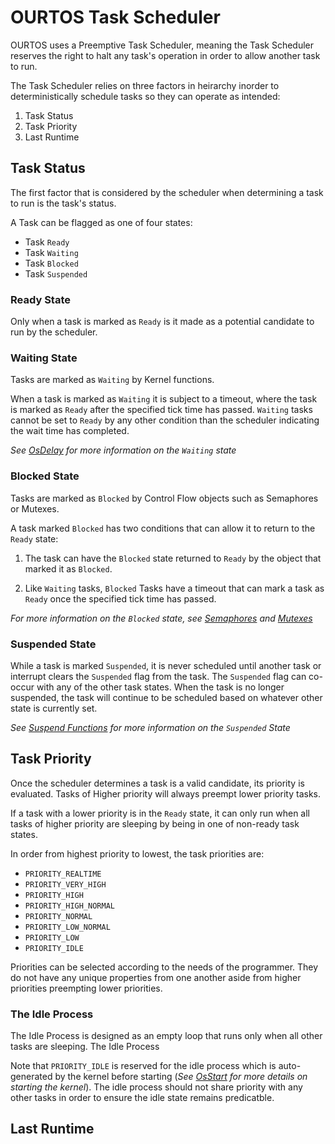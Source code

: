 # OURTOS Task Scheduler

OURTOS uses a Preemptive Task Scheduler, meaning the Task Scheduler reserves the right to halt any task's operation in order to allow another task to run.

The Task Scheduler relies on three factors in heirarchy inorder to deterministically schedule tasks so they can operate as intended:

1) Task Status
2) Task Priority
3) Last Runtime


## Task Status

The first factor that is considered by the scheduler when determining a task to run is the task's status.

A Task can be flagged as one of four states:

- Task `Ready`
- Task `Waiting`
- Task `Blocked`
- Task `Suspended`

### Ready State

Only when a task is marked as `Ready` is it made as a potential candidate to run by the scheduler.

### Waiting State

Tasks are marked as `Waiting` by Kernel functions.

When a task is marked as `Waiting` it is subject to a timeout, where the task is marked as `Ready` after the specified tick time has passed. `Waiting` tasks cannot be set to `Ready` by any other condition than the scheduler indicating the wait time has completed.

*See [OsDelay](./../Functions/OsDelay.md) for more information on the `Waiting` state*

### Blocked State

Tasks are marked as `Blocked` by Control Flow objects such as Semaphores or Mutexes.

A task marked `Blocked` has two conditions that can allow it to return to the `Ready` state:

1) The task can have the `Blocked` state returned to `Ready` by the object that marked it as `Blocked`.

2) Like `Waiting` tasks, `Blocked` Tasks have a timeout that can mark a task as `Ready` once the specified tick time has passed.

*For more information on the `Blocked` state, see [Semaphores](./../Functions/Semaphores.md) and [Mutexes](./../Functions/Mutexes.md)*

### Suspended State

While a task is marked `Suspended`, it is never scheduled until another task or interrupt clears the `Suspended` flag from the task. The `Suspended` flag can co-occur with any of the other task states. When the task is no longer suspended, the task will continue to be scheduled based on whatever other state is currently set.

*See [Suspend Functions](./../Functions/Suspend.md) for more information on the `Suspended` State*

## Task Priority

Once the scheduler determines a task is a valid candidate, its priority is evaluated. Tasks of Higher priority will always preempt lower priority tasks.

If a task with a lower priority is in the `Ready` state, it can only run when all tasks of higher priority are sleeping by being in one of non-ready task states.

In order from highest priority to lowest, the task priorities are:

- `PRIORITY_REALTIME`
- `PRIORITY_VERY_HIGH`
- `PRIORITY_HIGH`
- `PRIORITY_HIGH_NORMAL`
- `PRIORITY_NORMAL`
- `PRIORITY_LOW_NORMAL`
- `PRIORITY_LOW`
- `PRIORITY_IDLE`

Priorities can be selected according to the needs of the programmer. They do not have any unique properties from one another aside from higher priorities preempting lower priorities.

### The Idle Process

The Idle Process is designed as an empty loop that runs only when all other tasks are sleeping. The Idle Process 

Note that `PRIORITY_IDLE` is reserved for the idle process which is auto-generated by the kernel before starting (*See [OsStart](./../Functions/OsStart.md) for more details on starting the kernel*). The idle process should not share priority with any other tasks in order to ensure the idle state remains predicatble.

## Last Runtime


